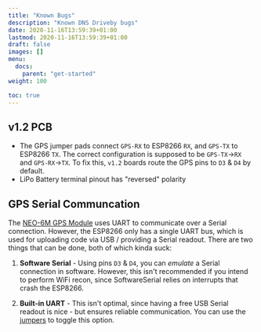 ```yaml
---
title: "Known Bugs"
description: "Known DNS Driveby bugs"
date: 2020-11-16T13:59:39+01:00
lastmod: 2020-11-16T13:59:39+01:00
draft: false
images: []
menu:
  docs:
    parent: "get-started"
weight: 100

toc: true
---
```

## v1.2 PCB
* The GPS jumper pads connect `GPS-RX` to ESP8266 `RX`, and `GPS-TX` to ESP8266 `TX`.  The correct configuration is supposed to be `GPS-TX`→`RX` and `GPS-RX`→`TX`.  To fix this, `v1.2` boards route the GPS pins to `D3` & `D4` by default.
* LiPo Battery terminal pinout has "reversed" polarity

## GPS Serial Communcation
The [NEO-6M GPS Module]() uses UART to communicate over a Serial connection.  However, the ESP8266 only has a single UART bus, which is used for uploading code via USB / providing a Serial readout.  There are two things that can be done, both of which kinda suck:

1. **Software Serial** - Using pins `D3` & `D4`, you can *emulate* a Serial connection in software. However, this isn't recommended if you intend to perform WiFi recon, since SoftwareSerial relies on interrupts that crash the ESP8266.

2. **Built-in UART** - This isn't optimal, since having a free USB Serial readout is nice - but ensures reliable communication.  You can use the [jumpers]() to toggle this option. 




<!-- 
{{< alert icon="⛔️" text="Most of these advanced features are experimental!" />}}

On the back of your PCB, you'll notice jumper pads that can be used to re-route pins, or short connections using a little solder.  **Don't touch these unless you know what you're doing!**

|Jumper|Name|Description|
|----|----|----|---|
|**JP1**|GPS Low-Power|Disconnects GPS from power in Sleep Mode|
|**JP2**|GPS RX Switch|Switches `GPS RX` pin to `D3` or `TX`*|
|**JP3**|GPS TX Switch|Switches `GPS TX` pin to `D4` or `RX`*|
|**JP4**|LiPo Meter Passthrough|Measure battery with a single resistor|
|**JP5**|LiPo Switch Bypass|Acts as a permanent switch|

**`RX` and `TX` refer to ESP8266 pins*
### JP1

`D3`__`RX`→`TX`
### JP2 & JP3
`D3` __ `GPS TX`→`RX`  
`D4` __ `GPS RX`→`TX`
### JP4
### JP5
Don't have a physical switch?  Shorting this jumper lets you bypass the need for one, by grounding the LiPo connector.  If you're powering via USB, you won't need this feature at all. -->